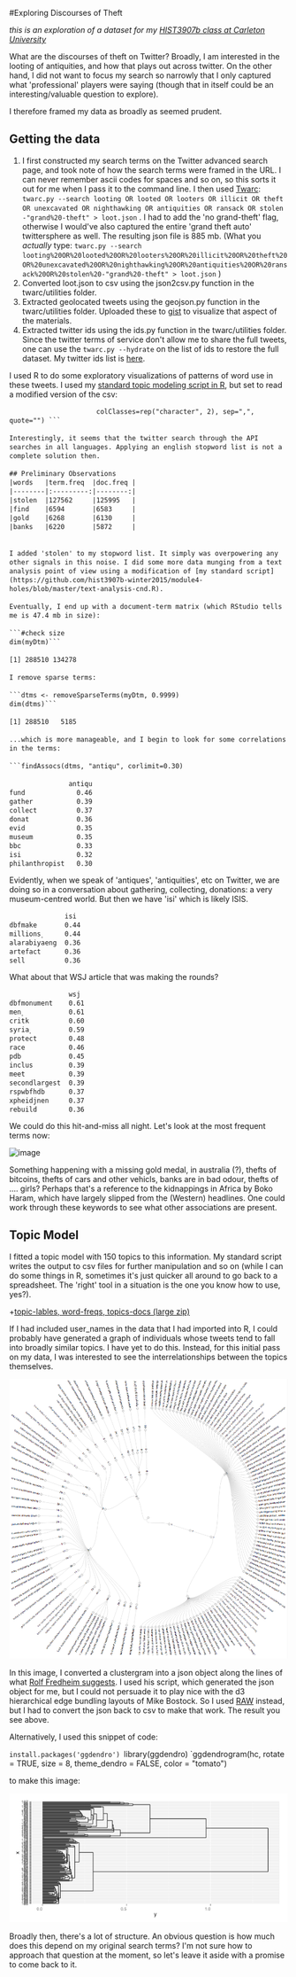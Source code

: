 #Exploring Discourses of Theft

_this is an exploration of a dataset for my [HIST3907b class at Carleton University](https://github.com/hist3907b-winter2015/)_

What are the discourses of theft on Twitter? Broadly, I am interested in the looting of antiquities, and how that plays out across twitter. On the other hand, I did not want to focus my search so narrowly that I only captured what 'professional' players were saying (though that in itself could be an interesting/valuable question to explore).

I therefore framed my data as broadly as seemed prudent.
## Getting the data

1.  I first constructed my search terms on the Twitter advanced search page, and took note of how the search terms were framed in the URL. I can never remember ascii codes for spaces and so on, so this sorts it out for me when I pass it to the command line. I then used [Twarc](https://github.com/edsu/twarc): ```twarc.py --search looting OR looted OR looters OR illicit OR theft OR unexcavated OR nighthawking OR antiquities OR ransack OR stolen -"grand%20-theft" > loot.json``` . I had to add the 'no grand-theft' flag, otherwise I would've also captured the entire 'grand theft auto' twittersphere as well. The resulting json file is 885 mb. (What you _actually_ type: ``` twarc.py --search looting%20OR%20looted%20OR%20looters%20OR%20illicit%20OR%20theft%20OR%20unexcavated%20OR%20nighthawking%20OR%20antiquities%20OR%20ransack%20OR%20stolen%20-"grand%20-theft" > loot.json ``` )
2. Converted loot.json to csv using the json2csv.py function in the twarc/utilities folder.
3. Extracted geolocated tweets using the geojson.py function in the twarc/utilities folder. Uploaded these to [gist](https://gist.github.com/shawngraham/e7ce4758a314ebdf0176) to visualize that aspect of the materials.
4. Extracted twitter ids using the ids.py function in the twarc/utilities folder. Since the twitter terms of service don't allow me to share the full tweets, one can use the ```twarc.py --hydrate``` on the list of ids to restore the full dataset. My twitter ids list is [here](/lootids.txt).

I used R to do some exploratory visualizations of patterns of word use in these tweets. I used my [standard topic modeling script in R](http://hist3907b-winter2015.github.io/module4-holes/tm-CND.html), but set to read a modified version of the csv:

```documents <- read.csv("loot-tm.csv", col.names=c("id", "text"),
                      colClasses=rep("character", 2), sep=",", quote="") ```
                
Interestingly, it seems that the twitter search through the API searches in all languages. Applying an english stopword list is not a complete solution then.

## Preliminary Observations
|words	 |term.freq	 |doc.freq | 
|--------|:---------:|--------:|
|stolen  |127562	 |125995   |
|find	 |6594		 |6583     |
|gold	 |6268		 |6130     |
|banks	 |6220		 |5872     |


I added 'stolen' to my stopword list. It simply was overpowering any other signals in this noise. I did some more data munging from a text analysis point of view using a modification of [my standard script](https://github.com/hist3907b-winter2015/module4-holes/blob/master/text-analysis-cnd.R).

Eventually, I end up with a document-term matrix (which RStudio tells me is 47.4 mb in size):

```#check size
dim(myDtm)```

[1] 288510 134278 

I remove sparse terms:

```dtms <- removeSparseTerms(myDtm, 0.9999)
dim(dtms)```

[1] 288510   5185

...which is more manageable, and I begin to look for some correlations in the terms:

```findAssocs(dtms, "antiqu", corlimit=0.30)

               antiqu
fund             0.46
gather           0.39
collect          0.37
donat            0.36
evid             0.35
museum           0.35
bbc              0.33
isi              0.32
philanthropist   0.30
```

Evidently, when we speak of 'antiques', 'antiquities', etc on Twitter, we are doing so in a conversation about gathering, collecting, donations: a very museum-centred world. But then we have 'isi' which is likely ISIS. 

```findAssocs(dtms, "isi", corlimit=0.33)         
              isi
dbfmake       0.44
millions۪      0.44
alarabiyaeng  0.36
artefact      0.36
sell          0.36
```

What about that WSJ article that was making the rounds?

```findAssocs(dtms, "wsj", corlimit=0.33)            
               wsj
dbfmonument    0.61
men۪            0.61
critk          0.60
syria۪          0.59
protect        0.48
race           0.46
pdb            0.45
inclus         0.39
meet           0.39
secondlargest  0.39
rspwbfhdb      0.37
xpheidjnen     0.37
rebuild        0.36
```
We could do this hit-and-miss all night. Let's look at the most frequent terms now:

![image](/freq-words)

Something happening with a missing gold medal, in australia (?), thefts of bitcoins, thefts of cars and other vehicls, banks are in bad odour, thefts of .... girls? Perhaps that's a reference to the kidnappings in Africa by Boko Haram, which have largely slipped from the (Western) headlines. One could work through these keywords to see what other associations are present.

## Topic Model
I fitted a topic model with 150 topics to this information. My standard script writes the output to csv files for further manipulation and so on (while I can do some things in R, sometimes it's just quicker all around to go back to a spreadsheet. The 'right' tool in a situation is the one you know how to use, yes?). 

+[topic-lables, word-freqs, topics-docs (large zip)](/archive.zip)


If I had included user_names in the data that I had imported into R, I could probably have generated a graph of individuals whose tweets tend to fall into broadly similar topics. I have yet to do this. Instead, for this initial pass on my data, I was interested to see the interrelationships between the topics themselves. 

![image](/RAW-output.png)

In this image, I converted a clustergram into a json object along the lines of what [Rolf Fredheim suggests](http://quantifyingmemory.blogspot.co.uk/2013/11/d3-without-javascript.html). I used his script, which generated the json object for me, but I could not persuade it to play nice with the d3 hierarchical edge bundling layouts of Mike Bostock. So I used [RAW](http://app.raw.densitydesign.org/) instead, but I had to convert the json back to csv to make that work. The result you see above.

Alternatively, I used this snippet of code:

`install.packages('ggdendro')
`library(ggdendro)
`ggdendrogram(hc, rotate = TRUE, size = 8, theme_dendro = FALSE, color = "tomato")

to make this image:

![image](/topics-sideways.png)

Broadly then, there's a lot of structure. An obvious question is how much does this depend on my original search terms? I'm not sure how to approach that question at the moment, so let's leave it aside with a promise to come back to it. 

